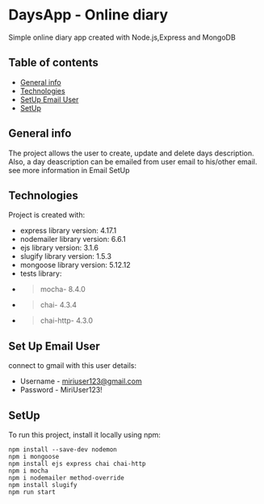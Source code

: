 # DaysApp - Online diary
Simple online diary app created with Node.js,Express and MongoDB

## Table of contents
* [General info](#general-info)
* [Technologies](#technologies)
* [SetUp Email User](#set-up-email-user)
* [SetUp](#setUP)
	
 ## General info
The project allows the user to create, update and delete days description.
Also, a day deascription can be emailed from user email to his/other email. see more information in Email SetUp
 
## Technologies
Project is created with:
* express library version: 4.17.1
* nodemailer library version: 6.6.1
* ejs library version: 3.1.6
* slugify library version: 1.5.3
* mongoose library version: 5.12.12
* tests library: 
* > mocha- 8.4.0
* >chai- 4.3.4
* >chai-http- 4.3.0
	
## Set Up Email User
connect to gmail with this user details: 
* Username - miriuser123@gmail.com
* Password - MiriUser123!

## SetUp
To run this project, install it locally using npm:

```
npm install --save-dev nodemon
npm i mongoose
npm install ejs express chai chai-http
npm i mocha
npm i nodemailer method-override
npm install slugify
npm run start

```



